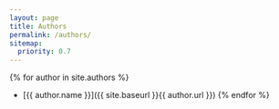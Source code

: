 ```yaml
---
layout: page
title: Authors
permalink: /authors/
sitemap:
  priority: 0.7
---
```

{% for author in site.authors %}
* [{{ author.name }}]({{ site.baseurl }}{{ author.url }})
{% endfor %}
